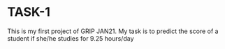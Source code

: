 # TASK-1
This is my first project of GRIP JAN21. My task is to predict the score of a student if she/he studies for 9.25 hours/day
